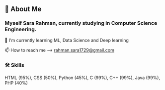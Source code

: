<!--
**sararahman1729/sararahman1729** is a ✨ _special_ ✨ repository because its `README.md` (this file) appears on your GitHub profile.

Here are some ideas to get you started:

- 🔭 I’m currently working on ...
- 🌱 I’m currently learning ...
- 👯 I’m looking to collaborate on ...
- 🤔 I’m looking for help with ...
- 💬 Ask me about ...
- 📫 How to reach me: ...
- 😄 Pronouns: ...
- ⚡ Fun fact: ...
-->

## 🚀 About Me
### Myself Sara Rahman, currently studying in Computer Science Engineering.

🧠 I'm currently learning ML, Data Science and   Deep learning

📫 How to reach me --> rahman.sara1729@gmail.com

### 🛠 Skills
HTML (95%), CSS (50%), Python (45%), C (99%), C++ (99%), Java (99%), PHP (40%)


